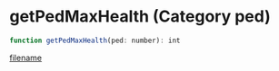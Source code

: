 # getPedMaxHealth (Category ped)

```js
function getPedMaxHealth(ped: number): int
```

[filename](getPedMaxHealth_m.md ':include')